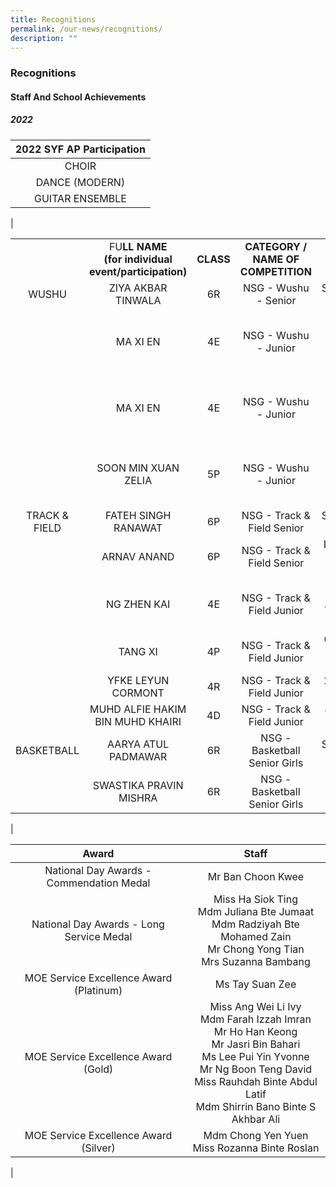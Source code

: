 ```yaml
---
title: Recognitions
permalink: /our-news/recognitions/
description: ""
---
```

### **Recognitions**
#### **Staff And School Achievements**
##### **2022**

| 2022 SYF AP Participation |
|:---:|
| CHOIR |
| DANCE (MODERN) |
| GUITAR ENSEMBLE |
|

|  |  |  |  |  |
|:---:|:---:|:---:|:---:|:---:|
|  | FU**LL NAME<br>(for individual event/participation)** | **CLASS** | **CATEGORY / NAME OF COMPETITION** | **AWARD** |
| WUSHU | ZIYA AKBAR TINWALA | 6R | NSG - Wushu - Senior | Sportmanship Award |
|  | MA XI EN | 4E | NSG - Wushu - Junior | 3 - Duan Nanquan - 17th (National Standing) |
|  | MA XI EN | 4E | NSG - Wushu - Junior | 4 - Duan Broadsword - 21th (National Standing) |
|  | SOON MIN XUAN ZELIA | 5P | NSG - Wushu - Junior | 4 - Duan Cudgel - 21th (National Standing) |
| TRACK & FIELD | FATEH SINGH RANAWAT | 6P | NSG - Track & Field Senior | Sportmanship Award |
|  | ARNAV ANAND | 6P | NSG - Track & Field Senior | Long Jump - 4th in National |
|  | NG ZHEN KAI | 4E | NSG - Track & Field Junior | Overhand Beanbag Throw - 2nd in National |
|  | TANG XI | 4P | NSG - Track & Field Junior | 60m Hurdles - 8th in National |
|  | YFKE LEYUN CORMONT | 4R | NSG - Track & Field Junior | 1000m - 4th in National |
|  | MUHD ALFIE HAKIM BIN MUHD KHAIRI | 4D | NSG - Track & Field Junior | 80m - 4th in National |
| BASKETBALL | AARYA ATUL PADMAWAR | 6R | NSG - Basketball Senior Girls | Sportmanship Award |
|  | SWASTIKA PRAVIN MISHRA | 6R | NSG - Basketball Senior Girls |  |
|

| Award | Staff |
|:---:|:---:|
| National Day Awards - Commendation Medal | Mr Ban Choon Kwee |
| National Day Awards - Long Service Medal | Miss Ha Siok Ting<br>Mdm Juliana Bte Jumaat<br>Mdm Radziyah Bte Mohamed Zain<br>Mr Chong Yong Tian<br>Mrs Suzanna Bambang |
| MOE Service Excellence Award (Platinum) | Ms Tay Suan Zee |
| MOE Service Excellence Award (Gold) | Miss Ang Wei Li Ivy<br>Mdm Farah Izzah Imran<br>Mr Ho Han Keong<br>Mr Jasri Bin Bahari<br>Ms Lee Pui Yin Yvonne<br>Mr Ng Boon Teng David<br>Miss Rauhdah Binte Abdul Latif<br>Mdm Shirrin Bano Binte S Akhbar Ali |
| MOE Service Excellence Award (Silver) | Mdm Chong Yen Yuen<br>Miss Rozanna Binte Roslan |
|